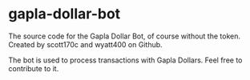 # gapla-dollar-bot
The source code for the Gapla Dollar Bot, of course without the token. Created by scott170c and wyatt400 on Github.

The bot is used to process transactions with Gapla Dollars. Feel free to contribute to it.

